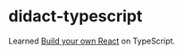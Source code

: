 # didact-typescript

Learned [Build your own React](https://pomb.us/build-your-own-react/) on TypeScript.

